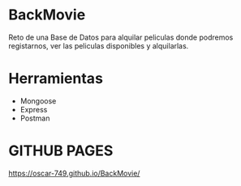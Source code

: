 # BackMovie

Reto de una Base de Datos para alquilar peliculas donde podremos registarnos, ver las peliculas disponibles y alquilarlas.

# Herramientas
- Mongoose
- Express
- Postman

# GITHUB PAGES
https://oscar-749.github.io/BackMovie/
